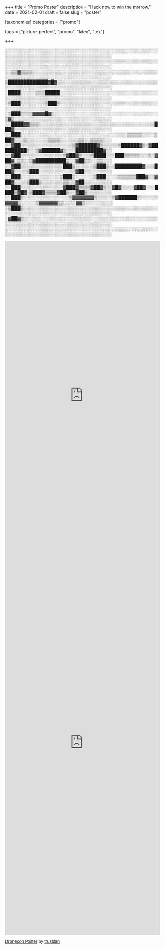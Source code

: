 +++
title = "Promo Poster"
description = "Hack now to win the morrow."
date = 2024-02-01
draft = false
slug = "poster"

[taxonomies]
categories = ["promo"]

tags = ["picture-perfect", "promo", "latex", "tex"]

+++

░░░░░░░░░░░░░░░░░░░░░░░░░░░░░░░░░░░░░░░░░░░░░░░░░░░░░░░░░░░░░░░░░░░░░░░░░░░░░░░░░░░░░
░░░░░░░░░░░░░░░░░░░░░░░░░░░░░░░░░░░░░░░░░░░░░░░░░░░░░░░░░░░░░░░░░░░░░░░░░░░░░░░░░░░░░
░░▒▒▓▒▒▒▒░░░░░░░░░░░░░░░░░░░░░░░░░░░░░░░░░░░░░░░░░░░░░░░░░░░░░░░░░░░░░░░░░░░░░░░░░░░░
▒█████████████▓█▓░░░░░░░░░░░░░░░░░░░░░░░░░░░░░░░░░░░░░░░░░░░░░░░░░░░░░░░░░░░░░░░░░░░░
░████░░░░░▒▒▒█████░░░░░░░░░░░░░░░░░░░░░░░░░░░░░░░░░░░░░░░░░░░░░░░░░░░░░░░░░░░░░░░░░░░
░▒███░░░░░░░░▒███▒░░░░░░░░░░░░░░░░░░░░░░░░░░░░░░░░░░░░░░░░░░░░░░░░░░░░░░░░░░░░░░░░░░░
░▒███▒▒▒▒▓▓▓▓█▓▒░░░░░░░░░░░░░░░░░░░░░░░░░░░░░░░░░░▒▓▒░░░░░░░░░░░░░░░░░░░░░░░░░░░░░░░░
░░████▓▓▒▒▒░░░░░░░░░░░░░░░░░░░░░░░░░░░░░░░░░░░░░░███▓░░░░░░░░░░░░░░░░░░░░░░░░░░░░░░░░
░░███░░░░░░░░░░░░░░░░░░░░░░░░░░░░░░░░░░░▒▒▒▒▒░░░░▒██▓░░░▒░░░░░░░▒▒▒▒░░░░░░▒▒░░▒▒▒▒░░░
░░▓██░░░░░░░░░░░░░░░░░▒▓██████▓▒░░░░░▒██████▓▒░▓█████████▒░░▒▓██████▓▒░░░█████████▓░░
░░▓██░░░░░░░░░░░░░░▒▓██▓▒░░░▒████░░░███▒▒▒▒▒░░░▒░▓██▓░▒▒░░▒▓██████████▒░░▓██▒▒░░▒▒░░░
░░▓██░░░░░░░░░░░░░░███▒░░░░░░▒███▒░░█████████▓░░░███▓░░░░▒███░░░░░░░░░░░░▓██░░░░░░░░░
░░███░░░░░░░░░░░░░▒███▒░░░░░░▒███░░░░▒▒▒▒▒▒███▓░░▓██▓░░░░▒███▒░░░░░░░▒▒░░▓██░░░░░░░░░
░░███░░░░░░░░░░░░░░▓███▓▒▒▒▒▓██▓▒░░▓█▓░░░░▓██▓░░░████▒▓█▓░▒███▓▒▒▒▒▓██▒░░▓██▒░░░░░░░░
░░███▒░░░░░░░░░░░░░░░▒▓▓▓▓▓▓▓▒░░░░░▒▓██████▒░░░░░░▓▓▓▓▒░░░░░▒▓▓▓▓▓▓▒▒░░░░▓▓▒░░░░░░░░░
░▒███▒░░░░░░░░░░░░░░░░░░░░░░░░░░░░░░░░░░░░░░░░░░░░░░░░░░░░░░░░░░░░░░░░░░░░░░░░░░░░░░░
░▓██▓▒░░░░░░░░░░░░░░░░░░░░░░░░░░░░░░░░░░░░░░░░░░░░░░░░░░░░░░░░░░░░░░░░░░░░░░░░░░░░░░░
░░░░░░░░░░░░░░░░░░░░░░░░░░░░░░░░░░░░░░░░░░░░░░░░░░░░░░░░░░░░░░░░░░░░░░░░░░░░░░░░░░░░░

<iframe width="840px" height="1000px" src="https://forms.office.com/Pages/ResponsePage.aspx?id=4QVtzl48Yk2HqExKJxPBE6_5PL4KGjJIvfs22wACvSBUMTNTNE5LMDg2UVFFUUNVSkhMTUZWUUlVWC4u&embed=true" frameborder="0" marginwidth="0" marginheight="0" style="border: none; max-width:100%; max-height:100vh" allowfullscreen webkitallowfullscreen mozallowfullscreen msallowfullscreen> </iframe>

<iframe class="scribd_iframe_embed" title="Dronecon Poster" src="https://www.scribd.com/embeds/702764075/content?start_page=1&view_mode=scroll&access_key=key-37X7p3aKcxP9GDnMLHqx" tabindex="0" data-auto-height="true" data-aspect-ratio="0.7074509803921568" scrolling="no" width="100%" height="1250" frameborder="0"></iframe><p  style="   margin: 12px auto 6px auto;   font-family: Helvetica,Arial,Sans-serif;   font-style: normal;   font-variant: normal;   font-weight: normal;   font-size: 14px;   line-height: normal;   font-size-adjust: none;   font-stretch: normal;   -x-system-font: none;   display: block;"   ><a title="View Dronecon Poster on Scribd" href="https://www.scribd.com/document/702764075/Dronecon-Poster#from_embed"  style="text-decoration: underline;">Dronecon Poster</a> by <a title="View trustdan's profile on Scribd" href="https://www.scribd.com/user/257584835/trustdan#from_embed"  style="text-decoration: underline;">trustdan</a></p>
